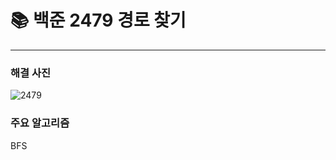 # 📚  백준 2479 경로 찾기

---

### 해결 사진

![2479](https://user-images.githubusercontent.com/69099083/95810081-1e7aba80-0d4b-11eb-8540-a7045ed8aad8.png)

### 주요 알고리즘

BFS
